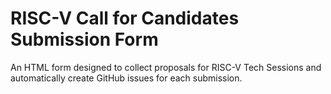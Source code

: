 # RISC-V Call for Candidates Submission Form

An HTML form designed to collect proposals for RISC-V Tech Sessions and automatically create GitHub issues for each submission.
